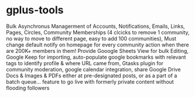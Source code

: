 # gplus-tools
Bulk Asynchronus Managerment of Accounts, Notifications, Emails, Links, Pages, Circles,
Community Memberships (4 clcicks to remove 1 community, no way to move to different page, easy to add 100 communities),
Must change default notify on homepage for every community action when there are 200K+ members in them!
Provide Gooogle Sheets View for bulk Editing, Google Keep for importing,
auto-populate google bookmarks with relevant tags to identify profile &amp; where URL came from,
Gtasks plugin for community moderation, google calendar integration,
share Google Drive Docs &amp; Images &amp; PDFs either at pre-designated posts, or as a part of a batch queue... feature to go live with formerly private content without flooding followers
